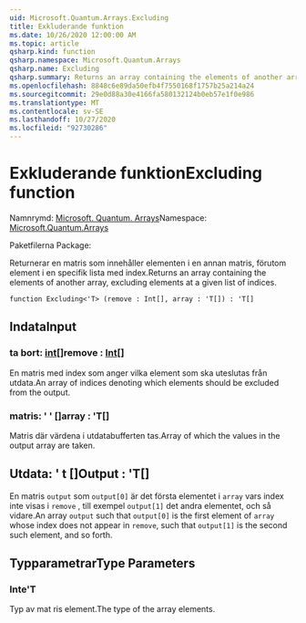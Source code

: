 ```yaml
---
uid: Microsoft.Quantum.Arrays.Excluding
title: Exkluderande funktion
ms.date: 10/26/2020 12:00:00 AM
ms.topic: article
qsharp.kind: function
qsharp.namespace: Microsoft.Quantum.Arrays
qsharp.name: Excluding
qsharp.summary: Returns an array containing the elements of another array, excluding elements at a given list of indices.
ms.openlocfilehash: 8848c6e89da50efb4f7550168f1757b25a214a24
ms.sourcegitcommit: 29e0d88a30e4166fa580132124b0eb57e1f0e986
ms.translationtype: MT
ms.contentlocale: sv-SE
ms.lasthandoff: 10/27/2020
ms.locfileid: "92730286"
---
```

# <a name="excluding-function"></a><span data-ttu-id="26bfa-102">Exkluderande funktion</span><span class="sxs-lookup"><span data-stu-id="26bfa-102">Excluding function</span></span>

<span data-ttu-id="26bfa-103">Namnrymd: [Microsoft. Quantum. Arrays](xref:Microsoft.Quantum.Arrays)</span><span class="sxs-lookup"><span data-stu-id="26bfa-103">Namespace: [Microsoft.Quantum.Arrays](xref:Microsoft.Quantum.Arrays)</span></span>

<span data-ttu-id="26bfa-104">Paketfilerna [](https://nuget.org/packages/)</span><span class="sxs-lookup"><span data-stu-id="26bfa-104">Package: [](https://nuget.org/packages/)</span></span>


<span data-ttu-id="26bfa-105">Returnerar en matris som innehåller elementen i en annan matris, förutom element i en specifik lista med index.</span><span class="sxs-lookup"><span data-stu-id="26bfa-105">Returns an array containing the elements of another array, excluding elements at a given list of indices.</span></span>

```qsharp
function Excluding<'T> (remove : Int[], array : 'T[]) : 'T[]
```


## <a name="input"></a><span data-ttu-id="26bfa-106">Indata</span><span class="sxs-lookup"><span data-stu-id="26bfa-106">Input</span></span>

### <a name="remove--int"></a><span data-ttu-id="26bfa-107">ta bort: [int](xref:microsoft.quantum.lang-ref.int)[]</span><span class="sxs-lookup"><span data-stu-id="26bfa-107">remove : [Int](xref:microsoft.quantum.lang-ref.int)[]</span></span>

<span data-ttu-id="26bfa-108">En matris med index som anger vilka element som ska uteslutas från utdata.</span><span class="sxs-lookup"><span data-stu-id="26bfa-108">An array of indices denoting which elements should be excluded from the output.</span></span>


### <a name="array--t"></a><span data-ttu-id="26bfa-109">matris: ' ' []</span><span class="sxs-lookup"><span data-stu-id="26bfa-109">array : 'T[]</span></span>

<span data-ttu-id="26bfa-110">Matris där värdena i utdatabufferten tas.</span><span class="sxs-lookup"><span data-stu-id="26bfa-110">Array of which the values in the output array are taken.</span></span>



## <a name="output--t"></a><span data-ttu-id="26bfa-111">Utdata: ' t []</span><span class="sxs-lookup"><span data-stu-id="26bfa-111">Output : 'T[]</span></span>

<span data-ttu-id="26bfa-112">En matris `output` som `output[0]` är det första elementet i `array` vars index inte visas i `remove` , till exempel `output[1]` det andra elementet, och så vidare.</span><span class="sxs-lookup"><span data-stu-id="26bfa-112">An array `output` such that `output[0]` is the first element of `array` whose index does not appear in `remove`, such that `output[1]` is the second such element, and so forth.</span></span>

## <a name="type-parameters"></a><span data-ttu-id="26bfa-113">Typparametrar</span><span class="sxs-lookup"><span data-stu-id="26bfa-113">Type Parameters</span></span>

### <a name="t"></a><span data-ttu-id="26bfa-114">Inte</span><span class="sxs-lookup"><span data-stu-id="26bfa-114">'T</span></span>

<span data-ttu-id="26bfa-115">Typ av mat ris element.</span><span class="sxs-lookup"><span data-stu-id="26bfa-115">The type of the array elements.</span></span>